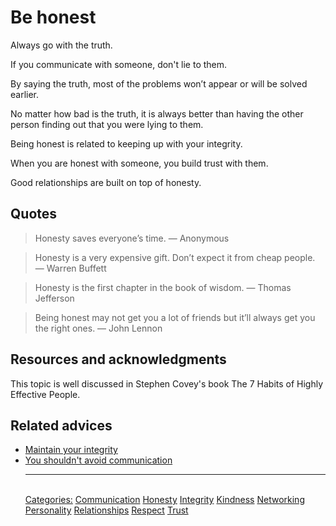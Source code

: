 # Be honest

Always go with the truth.

If you communicate with someone, don't lie to them.

By saying the truth, most of the problems won’t appear or will be solved earlier.

No matter how bad is the truth, it is always better than having the other person finding out that you were lying to them.

Being honest is related to keeping up with your integrity.

When you are honest with someone, you build trust with them.

Good relationships are built on top of honesty.

## Quotes

> Honesty saves everyone’s time. — Anonymous

> Honesty is a very expensive gift. Don’t expect it from cheap people. — Warren Buffett

> Honesty is the first chapter in the book of wisdom. — Thomas Jefferson

> Being honest may not get you a lot of friends but it’ll always get you the right ones. — John Lennon

## Resources and acknowledgments

This topic is well discussed in Stephen Covey's book The 7 Habits of Highly Effective People.

## Related advices

- [Maintain your integrity](Maintain%20your%20integrity/index.md)
- [You shouldn't avoid communication](You%20shouldn't%20avoid%20communication/index.md)<hr/><br/>[Categories:](Categories/index.md) [Communication](Categories/Communication.md) [Honesty](Categories/Honesty.md) [Integrity](Categories/Integrity.md) [Kindness](Categories/Kindness.md) [Networking](Categories/Networking.md) [Personality](Categories/Personality.md) [Relationships](Categories/Relationships.md) [Respect](Categories/Respect.md) [Trust](Categories/Trust.md)